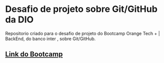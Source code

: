 # **Desafio de projeto sobre Git/GitHub da DIO** 
Repositorio criado para o desafio de projeto do Bootcamp Orange Tech + | BackEnd, do banco inter , sobre Git/GitHub.

## [Link do Bootcamp](https://web.dio.me/track/orange-tech-backend)
